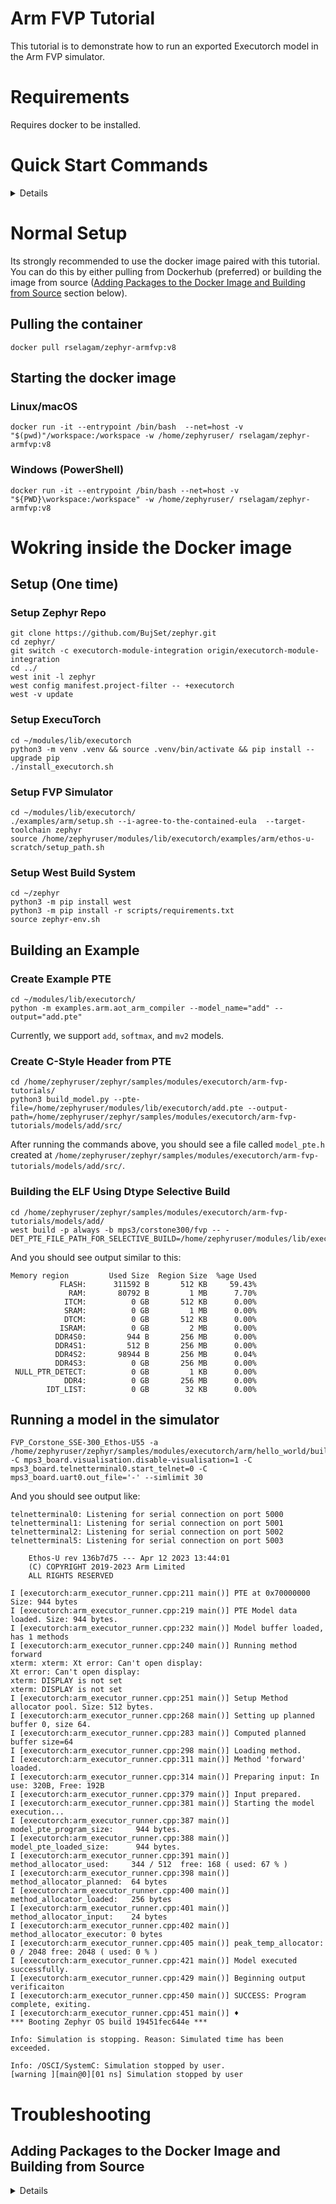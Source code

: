 # Arm FVP Tutorial

This tutorial is to demonstrate how to run an exported Executorch model in the Arm FVP simulator.

# Requirements

Requires docker to be installed.

# Quick Start Commands

<details>

Start the docker image:

```
docker run -it --entrypoint /bin/bash --net=host -w /home/zephyruser/ rselagam/zephyr-armfvp:v8
```

In the docker image, run the following to set up environment and executorch module of zephyr:

```
git config --global user.email "<YOUR EMAIL>" && \
git config --global user.name "<YOUR USER NAME>"
git clone https://github.com/BujSet/zephyr.git
cd zephyr/
git switch -c executorch-module-integration origin/executorch-module-integration
cd ../
west init -l zephyr
west config manifest.project-filter -- +executorch
west -v update
cd ~/modules/lib/executorch
python3 -m venv .venv && source .venv/bin/activate && pip install --upgrade pip
./install_requirements.sh
./examples/arm/setup.sh --i-agree-to-the-contained-eula  --target-toolchain zephyr
source /home/zephyruser/modules/lib/executorch/examples/arm/ethos-u-scratch/setup_path.sh
python -m examples.arm.aot_arm_compiler --model_name="add" --output="add.pte"
cd ~/zephyr
python3 -m pip install west
python3 -m pip install -r scripts/requirements.txt
source zephyr-env.sh
cd /home/zephyruser/zephyr/samples/modules/executorch/arm-fvp-tutorials/
python3 build_model.py --pte-file=/home/zephyruser/modules/lib/executorch/add.pte --output-path=/home/zephyruser/zephyr/samples/modules/executorch/arm-fvp-tutorials/models/add/src/
cd models/add/
west build -p always -b mps3/corstone300/fvp -- -DET_PTE_FILE_PATH_FOR_SELECTIVE_BUILD=/home/zephyruser/modules/lib/executorch/add.pte && FVP_Corstone_SSE-300_Ethos-U55 -a build/zephyr/zephyr.elf -C mps3_board.visualisation.disable-visualisation=1 -C mps3_board.telnetterminal0.start_telnet=0 -C mps3_board.uart0.out_file='-'  -C cpu0.CFGITCMSZ=15 -C cpu0.CFGDTCMSZ=15 --simlimit 60
```
</details>

# Normal Setup

Its strongly recommended to use the docker image paired with this tutorial. You can do this by either pulling from Dockerhub (preferred) or building the image from source ([Adding Packages to the Docker Image and Building from Source](#adding-packages-to-the-docker-image-and-building-from-source) section below).

## Pulling the container

```
docker pull rselagam/zephyr-armfvp:v8
```

## Starting the docker image

### Linux/macOS

```
docker run -it --entrypoint /bin/bash  --net=host -v "$(pwd)"/workspace:/workspace -w /home/zephyruser/ rselagam/zephyr-armfvp:v8
```

### Windows (PowerShell)

```
docker run -it --entrypoint /bin/bash --net=host -v "${PWD}\workspace:/workspace" -w /home/zephyruser/ rselagam/zephyr-armfvp:v8
```

# Wokring inside the Docker image

## Setup (One time)

### Setup Zephyr Repo

```
git clone https://github.com/BujSet/zephyr.git
cd zephyr/
git switch -c executorch-module-integration origin/executorch-module-integration
cd ../
west init -l zephyr
west config manifest.project-filter -- +executorch
west -v update
```

### Setup ExecuTorch

```
cd ~/modules/lib/executorch
python3 -m venv .venv && source .venv/bin/activate && pip install --upgrade pip
./install_executorch.sh
```

### Setup FVP Simulator

```
cd ~/modules/lib/executorch/
./examples/arm/setup.sh --i-agree-to-the-contained-eula  --target-toolchain zephyr
source /home/zephyruser/modules/lib/executorch/examples/arm/ethos-u-scratch/setup_path.sh
```


### Setup West Build System

```
cd ~/zephyr
python3 -m pip install west
python3 -m pip install -r scripts/requirements.txt
source zephyr-env.sh
```

## Building an Example

### Create Example PTE

```
cd ~/modules/lib/executorch/
python -m examples.arm.aot_arm_compiler --model_name="add" --output="add.pte"
```

Currently, we support `add`, `softmax`, and `mv2` models.


### Create C-Style Header from PTE

```
cd /home/zephyruser/zephyr/samples/modules/executorch/arm-fvp-tutorials/
python3 build_model.py --pte-file=/home/zephyruser/modules/lib/executorch/add.pte --output-path=/home/zephyruser/zephyr/samples/modules/executorch/arm-fvp-tutorials/models/add/src/
```

After running the commands above, you should see a file called `model_pte.h` created at `/home/zephyruser/zephyr/samples/modules/executorch/arm-fvp-tutorials/models/add/src/`.

### Building the ELF Using Dtype Selective Build

```
cd /home/zephyruser/zephyr/samples/modules/executorch/arm-fvp-tutorials/models/add/
west build -p always -b mps3/corstone300/fvp -- -DET_PTE_FILE_PATH_FOR_SELECTIVE_BUILD=/home/zephyruser/modules/lib/executorch/add.pte
```

And you should see output similar to this:

```
Memory region         Used Size  Region Size  %age Used
           FLASH:      311592 B       512 KB     59.43%
             RAM:       80792 B         1 MB      7.70%
            ITCM:          0 GB       512 KB      0.00%
            SRAM:          0 GB         1 MB      0.00%
            DTCM:          0 GB       512 KB      0.00%
           ISRAM:          0 GB         2 MB      0.00%
          DDR4S0:         944 B       256 MB      0.00%
          DDR4S1:         512 B       256 MB      0.00%
          DDR4S2:       98944 B       256 MB      0.04%
          DDR4S3:          0 GB       256 MB      0.00%
 NULL_PTR_DETECT:          0 GB         1 KB      0.00%
            DDR4:          0 GB       256 MB      0.00%
        IDT_LIST:          0 GB        32 KB      0.00%
```

## Running a model in the simulator

```
FVP_Corstone_SSE-300_Ethos-U55 -a /home/zephyruser/zephyr/samples/modules/executorch/arm/hello_world/build/zephyr/zephyr.elf -C mps3_board.visualisation.disable-visualisation=1 -C mps3_board.telnetterminal0.start_telnet=0 -C mps3_board.uart0.out_file='-' --simlimit 30
```

And you should see output like:

```
telnetterminal0: Listening for serial connection on port 5000
telnetterminal1: Listening for serial connection on port 5001
telnetterminal2: Listening for serial connection on port 5002
telnetterminal5: Listening for serial connection on port 5003

    Ethos-U rev 136b7d75 --- Apr 12 2023 13:44:01
    (C) COPYRIGHT 2019-2023 Arm Limited
    ALL RIGHTS RESERVED

I [executorch:arm_executor_runner.cpp:211 main()] PTE at 0x70000000 Size: 944 bytes
I [executorch:arm_executor_runner.cpp:219 main()] PTE Model data loaded. Size: 944 bytes.
I [executorch:arm_executor_runner.cpp:232 main()] Model buffer loaded, has 1 methods
I [executorch:arm_executor_runner.cpp:240 main()] Running method forward
xterm: xterm: Xt error: Can't open display:
Xt error: Can't open display:
xterm: DISPLAY is not set
xterm: DISPLAY is not set
I [executorch:arm_executor_runner.cpp:251 main()] Setup Method allocator pool. Size: 512 bytes.
I [executorch:arm_executor_runner.cpp:268 main()] Setting up planned buffer 0, size 64.
I [executorch:arm_executor_runner.cpp:283 main()] Computed planned buffer size=64
I [executorch:arm_executor_runner.cpp:298 main()] Loading method.
I [executorch:arm_executor_runner.cpp:311 main()] Method 'forward' loaded.
I [executorch:arm_executor_runner.cpp:314 main()] Preparing input: In use: 320B, Free: 192B
I [executorch:arm_executor_runner.cpp:379 main()] Input prepared.
I [executorch:arm_executor_runner.cpp:381 main()] Starting the model execution...
I [executorch:arm_executor_runner.cpp:387 main()] model_pte_program_size:     944 bytes.
I [executorch:arm_executor_runner.cpp:388 main()] model_pte_loaded_size:      944 bytes.
I [executorch:arm_executor_runner.cpp:391 main()] method_allocator_used:     344 / 512  free: 168 ( used: 67 % )
I [executorch:arm_executor_runner.cpp:398 main()] method_allocator_planned:  64 bytes
I [executorch:arm_executor_runner.cpp:400 main()] method_allocator_loaded:   256 bytes
I [executorch:arm_executor_runner.cpp:401 main()] method_allocator_input:    24 bytes
I [executorch:arm_executor_runner.cpp:402 main()] method_allocator_executor: 0 bytes
I [executorch:arm_executor_runner.cpp:405 main()] peak_temp_allocator:       0 / 2048 free: 2048 ( used: 0 % )
I [executorch:arm_executor_runner.cpp:421 main()] Model executed successfully.
I [executorch:arm_executor_runner.cpp:429 main()] Beginning output verificaiton
I [executorch:arm_executor_runner.cpp:450 main()] SUCCESS: Program complete, exiting.
I [executorch:arm_executor_runner.cpp:451 main()] ♦
*** Booting Zephyr OS build 19451fec644e ***

Info: Simulation is stopping. Reason: Simulated time has been exceeded.

Info: /OSCI/SystemC: Simulation stopped by user.
[warning ][main@0][01 ns] Simulation stopped by user
```

# Troubleshooting

## Adding Packages to the Docker Image and Building from Source

<details>
If the default docker image does not contain all the software packages you desire, you can modify the [Dockerfile.armfvp_zephyr](Dockerfile.armfvp_zephyr) file to include the missing packages.

To build the new image (or if pulling the image from DockerHub failed), you can run the following:

```
docker run --rm --privileged multiarch/qemu-user-static --reset -p yes
docker run --privileged --rm tonistiigi/binfmt --install all
docker buildx create --name mybuilder --driver docker-container --platform linux/amd64,linux/arm6 --use
docker buildx build --network=host --platform linux/amd64,linux/arm64 -t my_new_docker_image -f Dockerfile.armfvp_zephyr  .
```

The steps before the last command ensure that the image you build supports deployment to multiple platforms. If you are only interested in build for your local machine, you can run:

```
docker build -t my_new_docker_image -f Dockerfile.armfvp_zephyr  .
```
</details>

